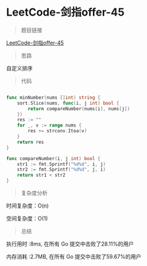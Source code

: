 # LeetCode-剑指offer-45

>题目链接

[LeetCode-剑指offer-45](https://leetcode-cn.com/problems/ba-shu-zu-pai-cheng-zui-xiao-de-shu-lcof/)

> 思路

自定义排序

>代码

```go

func minNumber(nums []int) string {
    sort.Slice(nums, func(i, j int) bool {
        return compareNumber(nums[i], nums[j])
    })
    res := ""
    for _, v := range nums {
        res += strconv.Itoa(v)
    }
    return res
}

func compareNumber(i, j int) bool {
    str1 := fmt.Sprintf("%d%d", i, j)
    str2 := fmt.Sprintf("%d%d", j, i)
    return str1 < str2
}

```

>复杂度分析

时间复杂度：O(n)

空间复杂度：O(1)

>总结

执行用时 :8ms, 在所有 Go 提交中击败了28.11%的用户

内存消耗 :2.7MB, 在所有 Go 提交中击败了59.67%的用户
